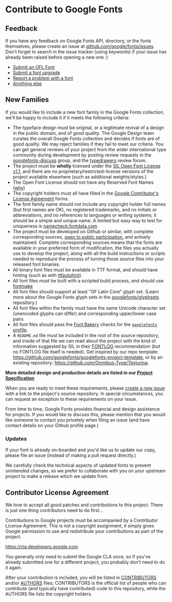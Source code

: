 # Contribute to Google Fonts

## Feedback

If you have any feedback on Google Fonts API, directory, or the fonts themselves, please create an issue at [github.com/google/fonts/issues](http://github.com/google/fonts/issues). Don't forget to search in the issue tracker (using keywords) if your issue has already been raised before opening a new one :)

- [Submit an OFL Font](https://github.com/google/fonts/issues/new?assignees=&labels=II+New+Font%2C+>+Submission&template=1_add-font.md&title=Add+%5BFont+Name%5D)
- [Submit a font upgrade](https://github.com/google/fonts/issues/new?assignees=&labels=II+Font+Upgrade&template=2_update-font.md&title=Update+%5BFont+Name%5D)
- [Report a problem with a font](https://github.com/google/fonts/issues/new?assignees=&labels=II+Font+Bug&template=3_font-bug.md&title=)
- [Anything else](https://github.com/google/fonts/issues/new?assignees=&labels=II+API+%2F+Website+%2F+Platform%2C+II+Tools+%2F+workflow+%2F+repo&template=4_anything-else.md&title=)



## New Families

If you would like to include a new font family in the Google Fonts collection, we'll be happy to include it if it meets the following criteria:

* The typeface design must be original, or a legitimate revival of a design in the public domain, and of good quality. The Google Design team curates the overall Google Fonts collection and decides if fonts are of good quality. We may reject families if they fail to meet our criteria. You can get general reviews of your project from the wider international type community during development by posting review requests in the [googlefonts-discuss](https://groups.google.com/forum/#!forum/googlefonts-discuss) group, and the [typedrawers](http://typedrawers.com/categories/critiques%E2%80%94type-design) review forum.
* The project must be **wholly** licensed under the [SIL Open Font License v1.1](http://scripts.sil.org/OFL), and there are no proprietary/restricted-license versions of the project available elsewhere (such as additional weights/styles.)
* The Open Font License should not have any Reserved Font Names ([why](https://github.com/simoncozens/silson/issues/1))
* The copyright holders must all have filled in the [Google Contributor's License Agreement](https://cla.developers.google.com) forms.
* The font family name should not include any copyright holder full names (but first names are OK), no registered trademarks, and no initials or abbreviations, and no references to languages or writing systems; it should be a simple and unique name. A limited but easy way to test for uniqueness is [namecheck.fontdata.com](https://namecheck.fontdata.com)  
* The project must be developed on Github or similar, with complete corresponding sources, [open to public participation](http://producingoss.com), and actively maintained. Complete corresponding sources means that the fonts are available in your preferred form of modification, the files you actually use to develop the project, along with all the build instructions or scripts needed to  reproduce the process of turning those source files into your released font binaries.  
* All binary font files must be available in TTF format, and should have hinting (such as with [ttfautohint](http://www.freetype.org/ttfautohint/)).
* All font files must be built with a scripted build process, and should use [fontmake](https://github.com/googlefonts/fontmake)
* All font files should support at least "GF Latin Core" glyph set. (Learn more about the Google Fonts glyph sets in the [googlefonts/glyphsets](https://github.com/googlefonts/glyphsets/tree/main/GF_glyphsets) repository.)
* All font files within the family must have the same Unicode character set (unencoded glyphs can differ) and corresponding upper/lower case pairs  
* All font files should pass the [Font Bakery](https://github.com/googlefonts/fontbakery) checks for the [`googlefonts` profile](https://font-bakery.readthedocs.io/en/stable/fontbakery/profiles/googlefonts.html).
* A `README.md` file must be included in the root of the source repository, and inside of that file we can read about the project with the kind of information suggested by SIL in their [FONTLOG](http://scripts.sil.org/cms/scripts/page.php?site_id=nrsi&id=ofl-faq_web#43cecb44) recommendation (but no FONTLOG file itself is needed). Get inspired by our repo template: https://github.com/googlefonts/googlefonts-project-template, or by an existing repository: https://github.com/Omnibus-Type/Texturina.

**More detailed design and production details are listed in our [Project Specification](https://github.com/googlefonts/gf-docs/tree/main/Spec)**

When you are ready to meet these requirements, please [create a new issue](https://github.com/google/fonts/issues) with a link to the project's source repository.
In special circumstances, you can request an exception to these requirements on your issue.

From time to time, Google Fonts provides financial and design assistance for projects. 
If you would like to discuss this, please mention that you would like someone to contact you privately when filing an issue (and have contact details on your Github profile page.)

### Updates

If your font is already on-boarded and you'd like us to update our copy, please file an issue (instead of making a pull request directly.)

We carefully check the technical aspects of updated fonts to prevent unintended changes, so we prefer to collaborate with you on your upstream project to make a release which we update from. 

## Contributor License Agreement

We love to accept all good patches and contributions to this project. 
There is just one thing contributors need to do first...

Contributions to Google projects must be accompanied by a Contributor License Agreement. 
This is not a copyright assignment, it simply gives Google permission to use and redistribute your contributions as part of the project.

<https://cla.developers.google.com>

You generally only need to submit the Google CLA once, so if you've already submitted one for a different project, you probably don't need to do it again.

After your contribution is included, you will be listed in [CONTRIBUTORS](CONTRIBUTORS) and/or [AUTHORS](AUTHORS) files; 
CONTRIBUTORS is the official list of people who can contribute (and typically have contributed) code to this repository, while the AUTHORS file lists the copyright holders.
